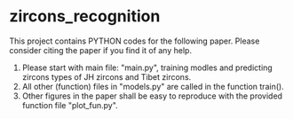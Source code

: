 # zircons_recognition

This project contains PYTHON codes for the following paper. Please consider citing the paper if you find it of any help.
1. Please start with main file: "main.py", training modles and predicting zircons types of JH zircons and Tibet zircons.
2. All other (function) files in "models.py" are called in the function train().
3. Other figures in the paper shall be easy to reproduce with the provided function file "plot_fun.py".
